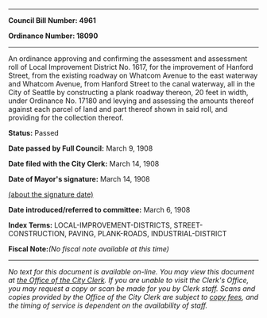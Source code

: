 

********

**Council Bill Number: 4961**
   
**Ordinance Number: 18090**
********

 An ordinance approving and confirming the assessment and assessment roll of Local Improvement District No. 1617, for the improvement of Hanford Street, from the existing roadway on Whatcom Avenue to the east waterway and Whatcom Avenue, from Hanford Street to the canal waterway, all in the City of Seattle by constructing a plank roadway thereon, 20 feet in width, under Ordinance No. 17180 and levying and assessing the amounts thereof against each parcel of land and part thereof shown in said roll, and providing for the collection thereof.

**Status:** Passed
   
**Date passed by Full Council:** March 9, 1908
   
**Date filed with the City Clerk:** March 14, 1908
   
**Date of Mayor's signature:** March 14, 1908
   
[(about the signature date)](/~public/approvaldate.htm)
   
   
   
**Date introduced/referred to committee:** March 6, 1908
   
   
**Index Terms:** LOCAL-IMPROVEMENT-DISTRICTS, STREET-CONSTRUCTION, PAVING, PLANK-ROADS, INDUSTRIAL-DISTRICT

**Fiscal Note:**_(No fiscal note available at this time)_
********

_No text for this document is available on-line. You may view this document at [the Office of the City Clerk](http://www.seattle.gov/leg/clerk/contactUs.htm). If you are unable to visit the Clerk's Office, you may request a copy or scan be made for you by Clerk staff. Scans and copies provided by the Office of the City Clerk are subject to [copy fees](http://clerk.seattle.gov/~public/clerkfees.htm), and the timing of service is dependent on the availability of staff._


